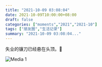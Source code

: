 ```yaml
---
title: "2021-10-09 03:08:04"
date: 2021-10-09T10:00:00+08:00
draft: false
categories: ["moments","2021","2021-10"]
tags: ["朋友圈","生活记录"]
summary: "2021-10-09 03:08:04..."
---
```


失业的镰刀已经悬在头顶。🥲

![Media 1](/Moments/photos/2021-10-09/202110090308040.jpg)

